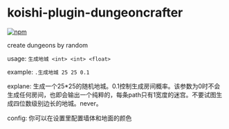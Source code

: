 # koishi-plugin-dungeoncrafter

[![npm](https://img.shields.io/npm/v/koishi-plugin-dungeoncrafter?style=flat-square)](https://www.npmjs.com/package/koishi-plugin-dungeoncrafter)

create dungeons by random  

usage: `生成地城 <int> <int> <float>`  

example: `.生成地城 25 25 0.1`  

explane: 生成一个25*25的随机地城。0.1控制生成房间概率。该参数为0时不会生成任何房间，也即会输出一个纯粹的，每条path只有1宽度的迷宫。不要试图生成四位数级别边长的地城。never。

config: 你可以在设置里配置墙体和地面的颜色
